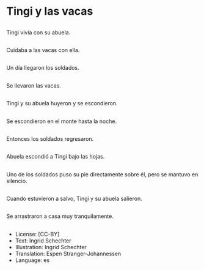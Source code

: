 # Tingi y las vacas

##
Tingi vivía con su abuela.

##
Cuidaba a las vacas con ella.

##
Un día llegaron los soldados.

##
Se llevaron las vacas.

##
Tingi y su abuela huyeron y se escondieron.

##
Se escondieron en el monte hasta la noche.

##
Entonces los soldados regresaron.

##
Abuela escondió a Tingi bajo las hojas.

##
Uno de los soldados puso su pie directamente sobre él, pero se mantuvo en silencio.

##
Cuando estuvieron a salvo, Tingi y su abuela salieron.

##
Se arrastraron a casa muy tranquilamente.

##
* License: [CC-BY]
* Text: Ingrid Schechter
* Illustration: Ingrid Schechter
* Translation: Espen Stranger-Johannessen
* Language: es
